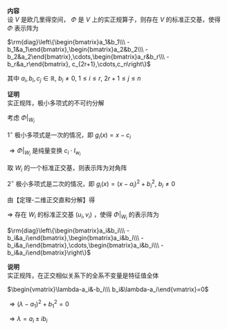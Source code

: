 **内容**  
设 $V$ 是欧几里得空间， $\Phi$ 是 $V$ 上的实正规算子，则存在 $V$ 的标准正交基，使得 $\Phi$ 表示阵为  
  
$\rm{diag}\left\{\begin{bmatrix}a_1&b_1\\\ -b_1&a_1\end{bmatrix},\begin{bmatrix}a_2&b_2\\\ -b_2&a_2\end{bmatrix},\cdots,\begin{bmatrix}a_r&b_r\\\ -b_r&a_r\end{bmatrix}, c_{2r+1},\cdots,c_n\right\}$  
  
其中 $a_i,b_i,c_j\in\mathbb R,\ b_i\neq0,\ 1\le i\le r,\ 2r+1\le j\le n$  
  
**证明**  
实正规阵，极小多项式的不可约分解  
  
考虑 $\Phi\left|\right._{W_i}$  
  
$1^\circ$  极小多项式是一次的情况，即 $g_i(x)=x-c_i$  
  
$\Rightarrow\Phi\left|\right._{W_i}$ 是纯量变换 $c_i\cdot I_{w_i}$  
  
取 $W_i$ 的一个标准正交基，则表示阵为对角阵  
  
$2^\circ$  极小多项式是二次的情况，即 $g_i(x)=(x-a_i)^2+b_i^2,\ b_i\neq0$  
  
由【定理-二维正交直和分解】得  
  
$\Rightarrow$ 存在 $W_i$ 的标准正交基 $(u_i,v_i)$ ，使得 $\Phi\left|\right._{W_i}$ 的表示阵为  
  
$\rm{diag}\left\{\begin{bmatrix}a_i&b_i\\\ -b_i&a_i\end{bmatrix},\begin{bmatrix}a_i&b_i\\\ -b_i&a_i\end{bmatrix},\cdots,\begin{bmatrix}a_i&b_i\\\ -b_i&a_i\end{bmatrix}\right\}$  
  
**说明**  
实正规阵，在正交相似关系下的全系不变量是特征值全体  
  
$\begin{vmatrix}\lambda-a_i&-b_i\\\ b_i&\lambda-a_i\end{vmatrix}=0$  
  
$\Rightarrow(\lambda-a_1)^2+b_1^2=0$  
  
$\Rightarrow\lambda=a_i\pm ib_i$  
